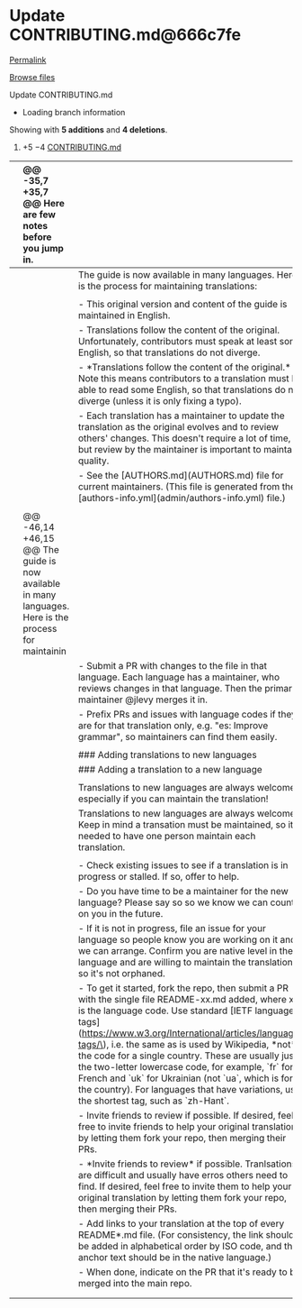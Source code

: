 # Update CONTRIBUTING.md@666c7fe

[Permalink](update-contributing.md-666c7fe.md)

[Browse files](https://github.com/jlevy/the-art-of-command-line/tree/666c7fee189dd81d6da07de4c1754e1f6252a9bc)

 Update CONTRIBUTING.md

* Loading branch information

 Showing with **5 additions** and **4 deletions**.

1.  +5 −4 [CONTRIBUTING.md](update-contributing.md-666c7fe.md#diff-eca12c0a30e25b4b46522ebf89465a03ba72a03f540796c979137931d8f92055)

|  | @@ -35,7 +35,7 @@ Here are few notes before you jump in. |  |
| :--- | :--- | :--- |
|  |  |  The guide is now available in many languages. Here is the process for maintaining translations: |
|  |  |  |
|  |  |  - This original version and content of the guide is maintained in English. |
|  |  |  - Translations follow the content of the original. Unfortunately, contributors must speak at least some English, so that translations do not diverge. |
|  |  |  - \*Translations follow the content of the original.\* Note this means contributors to a translation must be able to read some English, so that translations do not diverge \(unless it is only fixing a typo\). |
|  |  |  - Each translation has a maintainer to update the translation as the original evolves and to review others' changes. This doesn't require a lot of time, but review by the maintainer is important to maintain quality. |
|  |  |  - See the \[AUTHORS.md\]\(AUTHORS.md\) file for current maintainers. \(This file is generated from the \[authors-info.yml\]\(admin/authors-info.yml\) file.\) |
|  |  |  |
|  | @@ -46,14 +46,15 @@ The guide is now available in many languages. Here is the process for maintainin |  |
|  |  |  - Submit a PR with changes to the file in that language. Each language has a maintainer, who reviews changes in that language. Then the primary maintainer @jlevy merges it in. |
|  |  |  - Prefix PRs and issues with language codes if they are for that translation only, e.g. "es: Improve grammar", so maintainers can find them easily. |
|  |  |  |
|  |  |  \#\#\# Adding translations to new languages |
|  |  |  \#\#\# Adding a translation to a new language |
|  |  |  |
|  |  |  Translations to new languages are always welcome, especially if you can maintain the translation! |
|  |  |  Translations to new languages are always welcome! Keep in mind a transation must be maintained, so it's needed to have one person maintain each translation. |
|  |  |  |
|  |  |  - Check existing issues to see if a translation is in progress or stalled. If so, offer to help. |
|  |  |  - Do you have time to be a maintainer for the new language? Please say so so we know we can count on you in the future. |
|  |  |  - If it is not in progress, file an issue for your language so people know you are working on it and we can arrange. Confirm you are native level in the language and are willing to maintain the translation, so it's not orphaned. |
|  |  |  - To get it started, fork the repo, then submit a PR with the single file README-xx.md added, where xx is the language code. Use standard \[IETF language tags\]\(https://www.w3.org/International/articles/language-tags/\), i.e. the same as is used by Wikipedia, \*not\* the code for a single country. These are usually just the two-letter lowercase code, for example, \`fr\` for French and \`uk\` for Ukrainian \(not \`ua\`, which is for the country\). For languages that have variations, use the shortest tag, such as \`zh-Hant\`. |
|  |  |  - Invite friends to review if possible. If desired, feel free to invite friends to help your original translation by letting them fork your repo, then merging their PRs. |
|  |  |  - \*Invite friends to review\* if possible. Tranlsations are difficult and usually have erros others need to find. If desired, feel free to invite them to help your original translation by letting them fork your repo, then merging their PRs. |
|  |  |  - Add links to your translation at the top of every README\*.md file. \(For consistency, the link should be added in alphabetical order by ISO code, and the anchor text should be in the native language.\) |
|  |  |  - When done, indicate on the PR that it's ready to be merged into the main repo. |
|  |  |  |
|  |  |  |

